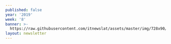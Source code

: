 ```yaml
---
published: false
year: '2019'
week: '8'
banner: >-
  https://raw.githubusercontent.com/itnewslat/assets/master/img/728x90/Banner-Resumen.jpg
layout: newsletter
---
```

